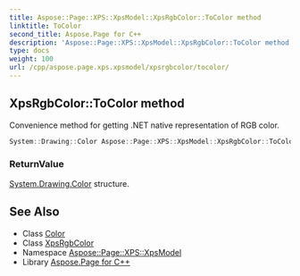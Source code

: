 ```yaml
---
title: Aspose::Page::XPS::XpsModel::XpsRgbColor::ToColor method
linktitle: ToColor
second_title: Aspose.Page for C++
description: 'Aspose::Page::XPS::XpsModel::XpsRgbColor::ToColor method. Convenience method for getting .NET native representation of RGB color in C++.'
type: docs
weight: 100
url: /cpp/aspose.page.xps.xpsmodel/xpsrgbcolor/tocolor/
---
```

## XpsRgbColor::ToColor method


Convenience method for getting .NET native representation of RGB color.

```cpp
System::Drawing::Color Aspose::Page::XPS::XpsModel::XpsRgbColor::ToColor() override
```


### ReturnValue

[System.Drawing.Color](../../../system.drawing/color/) structure.

## See Also

* Class [Color](../../../system.drawing/color/)
* Class [XpsRgbColor](../)
* Namespace [Aspose::Page::XPS::XpsModel](../../)
* Library [Aspose.Page for C++](../../../)
